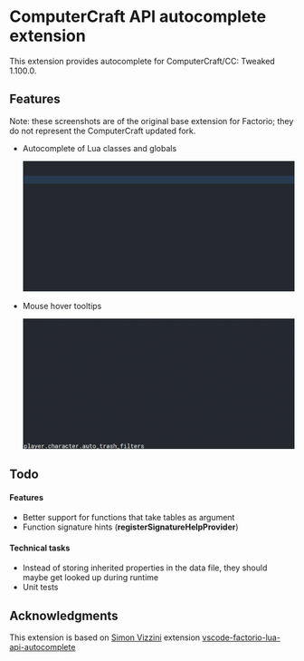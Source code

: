 # ComputerCraft API autocomplete extension
This extension provides autocomplete for ComputerCraft/CC: Tweaked 1.100.0.

## Features

Note: these screenshots are of the original base extension for Factorio; they do not represent the ComputerCraft updated fork.

- Autocomplete of Lua classes and globals

  ![autocomplete](images/autocomplete.gif)

- Mouse hover tooltips

  ![tooltips](images/tooltips.gif)


## Todo

#### Features
- Better support for functions that take tables as argument
- Function signature hints (**registerSignatureHelpProvider**)

#### Technical tasks
- Instead of storing inherited properties in the data file, they should maybe get looked up during runtime
- Unit tests

## Acknowledgments
This extension is based on [Simon Vizzini](https://github.com/simonvizzini) extension [vscode-factorio-lua-api-autocomplete](https://github.com/simonvizzini/vscode-factorio-lua-api-autocomplete)
